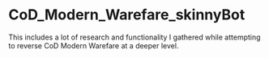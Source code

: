 # CoD_Modern_Warefare_skinnyBot
This includes a lot of research and functionality I gathered while attempting to reverse CoD Modern Warefare at a deeper level.
